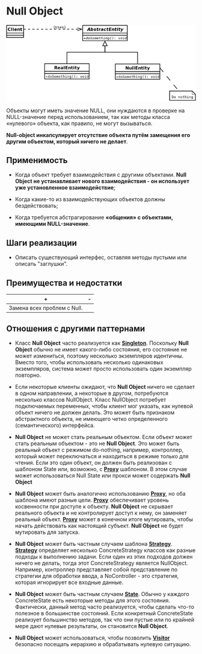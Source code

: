 # Null Object

![UML](/src/AdditionalDocs/uml/Null_Object.png)

 Объекты могут иметь значение NULL, они нуждаются в проверке на NULL-значение перед использованием, так как методы класса «нулевого» объекта, как правило, не могут вызываться.

**Null-object инкапсулирует отсутствие объекта путём замещения его другим объектом, который ничего не делает**.

## Применимость

- Когда объект требует взаимодействия с другими объектами. **Null Object не устанавливает нового взаимодействия - он использует уже установленное взаимодействие**;

- Когда какие-то из взаимодействующих объектов должны бездействовать;

- Когда требуется абстрагирование **«общения» с объектами, имеющими NULL-значение**.

## Шаги реализации

- Описать существующий интерфес, оставляя методы пустыми или описать "заглушки".

## Преимущества и недостатки

| + | - |
| ------ | ------ |
|Замена всех проблем с Null.|

## Отношения с другими паттернами

- Класс **Null Object** часто реализуется как [**Singleton**][Singleton]. Поскольку **Null Object** обычно не имеет какого-либо состояния, его состояние не может измениться, поэтому несколько экземпляров идентичны. Вместо того, чтобы использовать несколько одинаковых экземпляров, система может просто использовать один экземпляр повторно.

- Если некоторые клиенты ожидают, что **Null Object** ничего не сделает в одном направлении, а некоторые в другом, потребуются несколько классов NullObject. Класс NullObject потребует подключаемых переменных, чтобы клиент мог указать, как нулевой объект ничего не должен делать. Это может быть признаком абстрактного объекта, не имеющего четко определенного (семантического) интерфейса.

- **Null Object** не может стать реальным объектом. Если объект может стать реальным объектом - это не **Null Object**. Это может быть реальный объект с режимом do-nothing, например, контроллер, который может переключаться и находиться в режиме только для чтения. Если это один объект, он должен быть реализован с шаблоном State или, возможно, с  [**Proxy**][Proxy] шаблоном. В этом случае может использоваться Null State или прокси может содержать **Null Object**

- **Null Object** может быть аналогично использованию [**Proxy**][Proxy], но оба шаблона имеют разные цели. [**Proxy**][Proxy] обеспечивает уровень косвенности при доступе к объекту. **Null Object** не скрывает реального объекта и не контролирует доступ к нему, он заменяет реальный объект. [**Proxy**][Proxy] может в конечном итоге мутировать, чтобы начать действовать как настоящий субъект. **Null Object** не будет мутировать для запуска.

- **Null Object** может быть частным случаем шаблона [**Strategy**][Strategy]. [**Strategy**][Strategy] определяет несколько ConcreteStrategy классов как разные подходы к выполнению задачи. Если один из этих подходов должен ничего не делать, тогда этот ConcreteStrategy является NullObject. Например, контроллер представляет собой представление по стратегии для обработки ввода, а NoController - это стратегия, которая игнорирует все входные данные.

- **Null Object** может быть частным случаем [**State**][State]. Обычно у каждого ConcreteState есть некоторые методы для этого состояния. Фактически, данный метод часто реализуется, чтобы сделать что-то полезное в большинстве состояний. Если конкретный ConcreteState реализует большинство методов, так что они пустые или по крайней мере дают нулевые результаты, он становится **Null Object**.

- **Null Object** может использоваться, чтобы позволить [**Visitor**][Visitor] безопасно посещать иерархию и обрабатывать нулевую ситуацию.
  

[Abstract_Factory]: </src/Creational/Factorys/Abstract_Factory/Abstract_Factory.md>
[Factory_Method]: </src/Creational/Factorys/Factory_Method/Factory_Method.md>
[Object_Pool]: </src/Creational/Object_Pool/Object_Pool.md>
[Builder]: </src/Creational/Builder/Builder.md>
[Prototype]: </src/Creational/Prototype/Prоtotype.md>
[Singleton]: </src/Creational/Singleton/Singleton.md>

[Adapter]: </src/Structural/Adapter/Adapter.md>
[Bridge]: </src/Structural/Bridge/Bridge.md>
[Composite]: </src/Structural/Composite/Composite.md>
[Decorator]: </src/Structural/Decorator/Decorator.md>
[Facade]: </src/Structural/Facade/Facade.md>
[Flyweight]: </src/Structural/Flyweight/Flyweight.md>
[Proxy]: </src/Structural/Proxy/Proxy.md>
[Private_Class_Data]: </src/Structural/Private_Class_Data/Private_Class_Data.md>


[Chain_of_Responsibility]: </src/Behavioral/Chain_of_Responsibility/Chain_of_Responsibility.md>
[Command]: </src/Behavioral/Command/Command.md>
[Iterator]: </src/Behavioral/Iterator/Iterator.md>
[Mediator]: </src/Behavioral/Mediator/Mediator.md>
[Memento]: </src/Behavioral/Memento/Memento.md>
[Observer]: </src/Behavioral/Observer/Observer.md>
[State]: </src/Behavioral/State/State.md>
[Strategy]: </src/Behavioral/Strategy/Strategy.md>
[Template_Method]: </src/Behavioral/Template_Method/Template_Method.md>
[Visitor]: </src/Behavioral/Visitor/Visitor.md>
[Null_Object]: </src/Behavioral/Null_Object/Null_Object.md>